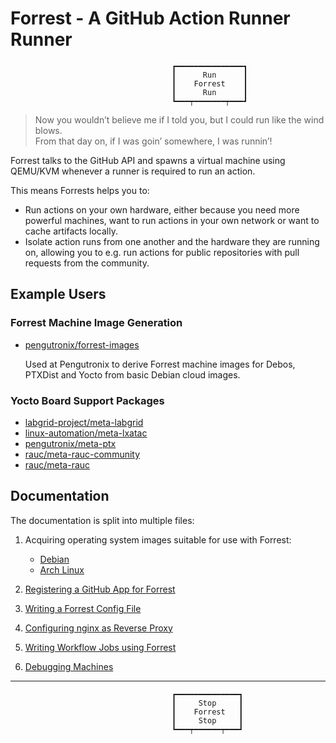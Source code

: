 Forrest - A GitHub Action Runner Runner
=======================================

                                        ┏━━━━━━━━━━━━━━━┓
                                        ┃      Run      ┃
                                        ┃    Forrest    ┃
                                        ┃      Run      ┃
                                        ┗━━━┯━━━━━━━┯━━━┛

> Now you wouldn’t believe me if I told you, but I could run like the wind blows.<br/>
> From that day on, if I was goin’ somewhere, I was runnin’!

Forrest talks to the GitHub API and spawns a virtual machine using QEMU/KVM
whenever a runner is required to run an action.

This means Forrests helps you to:

  - Run actions on your own hardware, either because you need more powerful
    machines, want to run actions in your own network or want to cache
    artifacts locally.
  - Isolate action runs from one another and the hardware they are running on,
    allowing you to e.g. run actions for public repositories with pull requests
    from the community.

Example Users
-------------

### Forrest Machine Image Generation

- [pengutronix/forrest-images](https://github.com/pengutronix/forrest-images)

  Used at Pengutronix to derive Forrest machine images for Debos, PTXDist and
  Yocto from basic Debian cloud images.

### Yocto Board Support Packages

- [labgrid-project/meta-labgrid](https://github.com/labgrid-project/meta-labgrid/)
- [linux-automation/meta-lxatac](https://github.com/linux-automation/meta-lxatac/)
- [pengutronix/meta-ptx](https://github.com/pengutronix/meta-ptx/)
- [rauc/meta-rauc-community](https://github.com/rauc/meta-rauc-community/)
- [rauc/meta-rauc](https://github.com/rauc/meta-rauc/)

Documentation
-------------

The documentation is split into multiple files:

1) Acquiring operating system images suitable for use with Forrest:

   - [Debian](docs/debian-images.md)
   - [Arch Linux](docs/arch-images.md)

2) [Registering a GitHub App for Forrest](docs/github.md)
3) [Writing a Forrest Config File](docs/config.md)
4) [Configuring nginx as Reverse Proxy](docs/nginx.md)
5) [Writing Workflow Jobs using Forrest](docs/jobs.md)
6) [Debugging Machines](docs/debugging.md)

---

                                        ┏━━━━━━━━━━━━━━┓
                                        ┃     Stop     ┃
                                        ┃    Forrest   ┃
                                        ┃     Stop     ┃
                                        ┗━━━┯━━━━━━┯━━━┛

